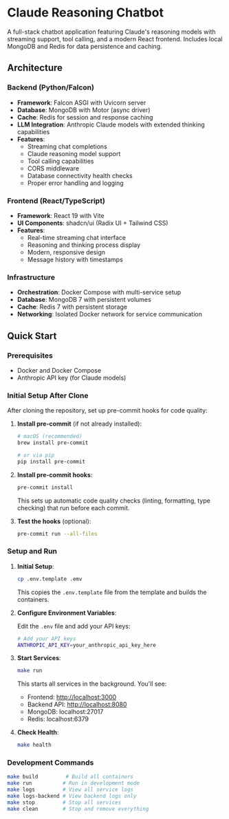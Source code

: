 # Claude Reasoning Chatbot

A full-stack chatbot application featuring Claude's reasoning models with streaming support, tool calling, and a modern React frontend. Includes local MongoDB and Redis for data persistence and caching.

## Architecture

### Backend (Python/Falcon)

- **Framework**: Falcon ASGI with Uvicorn server
- **Database**: MongoDB with Motor (async driver)
- **Cache**: Redis for session and response caching
- **LLM Integration**: Anthropic Claude models with extended thinking capabilities
- **Features**:
  - Streaming chat completions
  - Claude reasoning model support
  - Tool calling capabilities
  - CORS middleware
  - Database connectivity health checks
  - Proper error handling and logging

### Frontend (React/TypeScript)

- **Framework**: React 19 with Vite
- **UI Components**: shadcn/ui (Radix UI + Tailwind CSS)
- **Features**:
  - Real-time streaming chat interface
  - Reasoning and thinking process display
  - Modern, responsive design
  - Message history with timestamps

### Infrastructure

- **Orchestration**: Docker Compose with multi-service setup
- **Database**: MongoDB 7 with persistent volumes
- **Cache**: Redis 7 with persistent storage
- **Networking**: Isolated Docker network for service communication

## Quick Start

### Prerequisites

- Docker and Docker Compose
- Anthropic API key (for Claude models)

### Initial Setup After Clone

After cloning the repository, set up pre-commit hooks for code quality:

1. **Install pre-commit** (if not already installed):

   ```bash
   # macOS (recommended)
   brew install pre-commit

   # or via pip
   pip install pre-commit
   ```

2. **Install pre-commit hooks**:

   ```bash
   pre-commit install
   ```

   This sets up automatic code quality checks (linting, formatting, type checking) that run before each commit.

3. **Test the hooks** (optional):

   ```bash
   pre-commit run --all-files
   ```

### Setup and Run

1. **Initial Setup**:

   ```bash
   cp .env.template .emv
   ```

   This copies the `.env.template` file from the template and builds the containers.

2. **Configure Environment Variables**:

   Edit the `.env` file and add your API keys:

   ```bash
   # Add your API keys
   ANTHROPIC_API_KEY=your_anthropic_api_key_here
   ```

3. **Start Services**:

   ```bash
   make run
   ```

   This starts all services in the background. You'll see:
   - Frontend: <http://localhost:3000>
   - Backend API: <http://localhost:8080>
   - MongoDB: localhost:27017
   - Redis: localhost:6379

4. **Check Health**:

   ```bash
   make health
   ```

### Development Commands

```bash
make build         # Build all containers
make run          # Run in development mode
make logs         # View all service logs
make logs-backend # View backend logs only
make stop         # Stop all services
make clean        # Stop and remove everything
```
